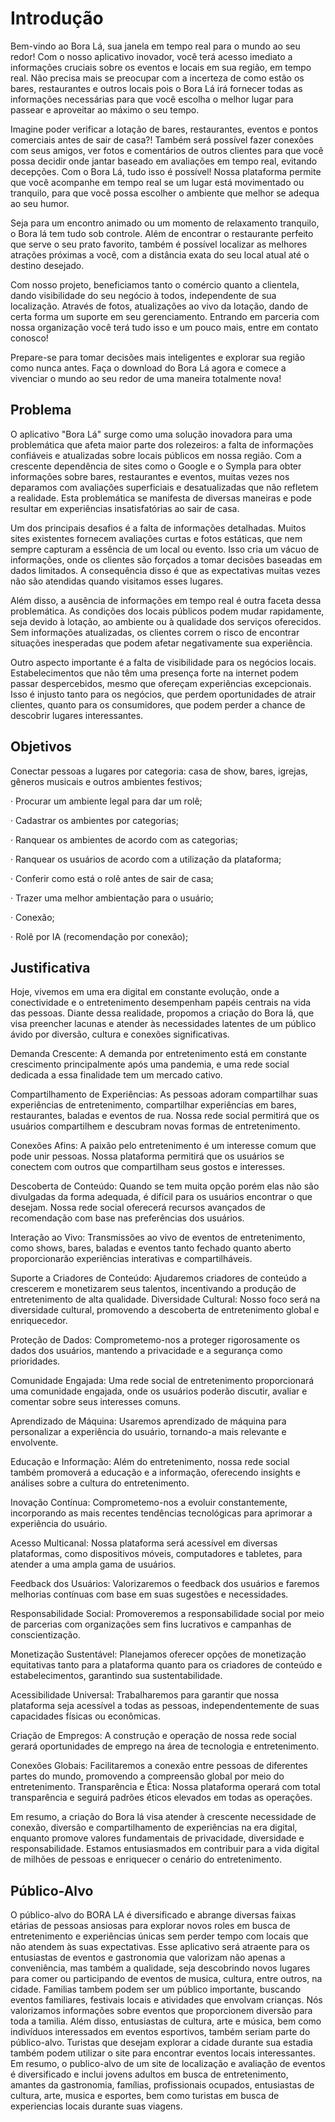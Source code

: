 # Introdução

Bem-vindo ao Bora Lá, sua janela em tempo real para o mundo ao seu redor! Com o nosso aplicativo inovador, você terá acesso imediato a informações cruciais sobre os eventos e locais em sua região, em tempo real. Não precisa mais se preocupar com a incerteza de como estão os bares, restaurantes e outros locais pois o Bora Lá irá fornecer todas as informações necessárias para que você escolha o melhor lugar para passear e aproveitar ao máximo o seu tempo.

Imagine poder verificar a lotação de bares, restaurantes, eventos e pontos comerciais antes de sair de casa?! Também será possível fazer conexões com seus amigos, ver fotos e comentários de outros clientes para que você possa decidir onde jantar baseado em avaliações em tempo real, evitando decepções. Com o Bora Lá, tudo isso é possível! Nossa plataforma permite que você acompanhe em tempo real se um lugar está movimentado ou tranquilo, para que você possa escolher o ambiente que melhor se adequa ao seu humor.

Seja para um encontro animado ou um momento de relaxamento tranquilo, o Bora lá tem tudo sob controle. Além de encontrar o restaurante perfeito que serve o seu prato favorito, também é possível localizar as melhores atrações próximas a você, com a distância exata do seu local atual até o destino desejado.

Com nosso projeto, beneficiamos tanto o comércio quanto a clientela, dando visibilidade do seu negócio à todos, independente de sua localização. Através de fotos, atualizações ao vivo da lotação, dando de certa forma um suporte em seu gerenciamento. Entrando em parceria com nossa organização você terá tudo isso e um pouco mais, entre em contato conosco!

Prepare-se para tomar decisões mais inteligentes e explorar sua região como nunca antes. Faça o download do Bora Lá agora e comece a vivenciar o mundo ao seu redor de uma maneira totalmente nova!

## Problema

O aplicativo "Bora Lá" surge como uma solução inovadora para uma problemática que afeta maior parte dos rolezeiros: a falta de informações confiáveis e atualizadas sobre locais públicos em nossa região. Com a crescente dependência de sites como o Google e o Sympla para obter informações sobre bares, restaurantes e eventos, muitas vezes nos deparamos com avaliações superficiais e desatualizadas que não refletem a realidade. Esta problemática se manifesta de diversas maneiras e pode resultar em experiências insatisfatórias ao sair de casa.

Um dos principais desafios é a falta de informações detalhadas. Muitos sites existentes fornecem avaliações curtas e fotos estáticas, que nem sempre capturam a essência de um local ou evento. Isso cria um vácuo de informações, onde os clientes são forçados a tomar decisões baseadas em dados limitados. A consequência disso é que as expectativas muitas vezes não são atendidas quando visitamos esses lugares.

Além disso, a ausência de informações em tempo real é outra faceta dessa problemática. As condições dos locais públicos podem mudar rapidamente, seja devido à lotação, ao ambiente ou à qualidade dos serviços oferecidos. Sem informações atualizadas, os clientes correm o risco de encontrar situações inesperadas que podem afetar negativamente sua experiência.

Outro aspecto importante é a falta de visibilidade para os negócios locais. Estabelecimentos que não têm uma presença forte na internet podem passar despercebidos, mesmo que ofereçam experiências excepcionais. Isso é injusto tanto para os negócios, que perdem oportunidades de atrair clientes, quanto para os consumidores, que podem perder a chance de descobrir lugares interessantes.


## Objetivos

Conectar pessoas a lugares por  categoria: casa de show, bares, igrejas, gêneros musicais e outros ambientes festivos;

·	Procurar um ambiente legal para dar um rolê;

·	Cadastrar os ambientes por categorias;

·	Ranquear os ambientes de acordo com as categorias;

·	Ranquear os usuários de acordo com a utilização da plataforma;

·	Conferir como está o rolê antes de sair de casa;

· Trazer uma melhor ambientação para o usuário;

·	Conexão;

·	Rolê por IA (recomendação por conexão);


 


## Justificativa

Hoje, vivemos em uma era digital em constante evolução, onde a conectividade e o entretenimento desempenham papéis centrais na vida das pessoas. Diante dessa realidade, propomos a criação do Bora lá, que visa preencher lacunas e atender às necessidades latentes de um público ávido por diversão, cultura e conexões significativas.

Demanda Crescente: A demanda por entretenimento está em constante crescimento principalmente após uma pandemia, e uma rede social dedicada a essa finalidade tem um mercado cativo.

Compartilhamento de Experiências: As pessoas adoram compartilhar suas experiências de entretenimento, compartilhar experiências em bares, restaurantes, baladas e eventos de rua. Nossa rede social permitirá que os usuários compartilhem e descubram novas formas de entretenimento.

Conexões Afins: A paixão pelo entretenimento é um interesse comum que pode unir pessoas. Nossa plataforma permitirá que os usuários se conectem com outros que compartilham seus gostos e interesses.

Descoberta de Conteúdo: Quando se tem muita opção porém elas não são divulgadas da forma adequada, é difícil para os usuários encontrar o que desejam. Nossa rede social oferecerá recursos avançados de recomendação com base nas preferências dos usuários.

Interação ao Vivo: Transmissões ao vivo de eventos de entretenimento, como shows, bares, baladas e eventos tanto fechado quanto aberto proporcionarão experiências interativas e compartilháveis.

Suporte a Criadores de Conteúdo: Ajudaremos criadores de conteúdo a crescerem e monetizarem seus talentos, incentivando a produção de entretenimento de alta qualidade.
Diversidade Cultural: Nosso foco será na diversidade cultural, promovendo a descoberta de entretenimento global e enriquecedor.

Proteção de Dados: Comprometemo-nos a proteger rigorosamente os dados dos usuários, mantendo a privacidade e a segurança como prioridades.

Comunidade Engajada: Uma rede social de entretenimento proporcionará uma comunidade engajada, onde os usuários poderão discutir, avaliar e comentar sobre seus interesses comuns.

Aprendizado de Máquina: Usaremos aprendizado de máquina para personalizar a experiência do usuário, tornando-a mais relevante e envolvente.

Educação e Informação: Além do entretenimento, nossa rede social também promoverá a educação e a informação, oferecendo insights e análises sobre a cultura do entretenimento.

Inovação Contínua: Comprometemo-nos a evoluir constantemente, incorporando as mais recentes tendências tecnológicas para aprimorar a experiência do usuário.

Acesso Multicanal: Nossa plataforma será acessível em diversas plataformas, como dispositivos móveis, computadores e tabletes, para atender a uma ampla gama de usuários.

Feedback dos Usuários: Valorizaremos o feedback dos usuários e faremos melhorias contínuas com base em suas sugestões e necessidades.

Responsabilidade Social: Promoveremos a responsabilidade social por meio de parcerias com organizações sem fins lucrativos e campanhas de conscientização.

Monetização Sustentável: Planejamos oferecer opções de monetização equitativas tanto para a plataforma quanto para os criadores de conteúdo e estabelecimentos, garantindo sua sustentabilidade.

Acessibilidade Universal: Trabalharemos para garantir que nossa plataforma seja acessível a todas as pessoas, independentemente de suas capacidades físicas ou econômicas.

Criação de Empregos: A construção e operação de nossa rede social gerará oportunidades de emprego na área de tecnologia e entretenimento.

Conexões Globais: Facilitaremos a conexão entre pessoas de diferentes partes do mundo, promovendo a compreensão global por meio do entretenimento.
Transparência e Ética: Nossa plataforma operará com total transparência e seguirá padrões éticos elevados em todas as operações.

Em resumo, a criação do Bora lá  visa atender à crescente necessidade de conexão, diversão e compartilhamento de experiências na era digital, enquanto promove valores fundamentais de privacidade, diversidade e responsabilidade. Estamos entusiasmados em contribuir para a vida digital de milhões de pessoas e enriquecer o cenário do entretenimento.

## Público-Alvo

O público-alvo do BORA LA é diversificado e abrange diversas faixas etárias de pessoas ansiosas para explorar novos roles em busca de entretenimento e experiências únicas sem perder tempo com locais que não atendem às suas expectativas. Esse aplicativo será atraente para os entusiastas de eventos e gastronomia que valorizam não apenas a conveniência, mas também a qualidade, seja descobrindo novos lugares para comer ou participando de eventos de musica, cultura, entre outros, na cidade. Familias tambem podem ser um público importante, buscando eventos familiares, festivais locais e atividades que envolvam crianças. Nós valorizamos informações sobre eventos que proporcionem diversão para toda a tamilia.
Além disso, entusiastas de cultura, arte e música, bem como indivíduos interessados em eventos esportivos, também seriam parte do público-alvo. Turistas que desejam explorar a cidade durante sua estadia também podem utilizar o site para encontrar eventos locais interessantes.
Em resumo, o publico-alvo de um site de localização e avaliação de eventos é diversificado e inclui jovens adultos em busca de entretenimento, amantes da gastronomia, famílias, profissionais ocupados, entusiastas de cultura, arte, musica e esportes, bem como turistas em busca de experiencias locais durante suas viagens.
